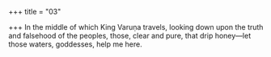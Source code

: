 +++
title = "03"

+++
In the middle of which King Varuṇa travels, looking down upon the  truth and falsehood of the peoples,
those, clear and pure, that drip honey—let those waters, goddesses, help  me here.